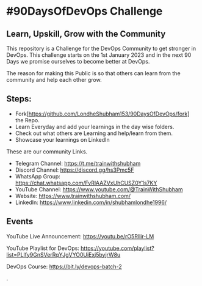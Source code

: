 # #90DaysOfDevOps Challenge
## Learn, Upskill, Grow  with the Community

This repository is a Challenge for the DevOps Community to get stronger in DevOps. 
This challenge starts on the 1st January 2023 and in the next 90 Days we promise ourselves to become better at DevOps.

The reason for making this Public is so that others can learn from the community and help each other grow.

## Steps:
- Fork[https://github.com/LondheShubham153/90DaysOfDevOps/fork] the Repo.
- Learn Everyday and add your learnings in the day wise folders.
- Check out what others are Learning and help/learn from them.
- Showcase your learnings on LinkedIn


These are our community Links.

- Telegram Channel: https://t.me/trainwithshubham
- Discord Channel: https://discord.gg/hs3Pmc5F
- WhatsApp Group: https://chat.whatsapp.com/FvRlAAZVxUhCUSZ0Y1s7KY
- YouTube Channel: https://www.youtube.com/@TrainWithShubham
- Website: https://www.trainwithshubham.com/
- LinkedIn: https://www.linkedin.com/in/shubhamlondhe1996/

## Events

YouTube Live Announcement:
https://youtu.be/rO5Rllir-LM

YouTube Playlist for DevOps:
https://youtube.com/playlist?list=PLlfy9GnSVerRqYJgVYO0UiExj5byjrW8u

DevOps Course:
https://bit.ly/devops-batch-2

.